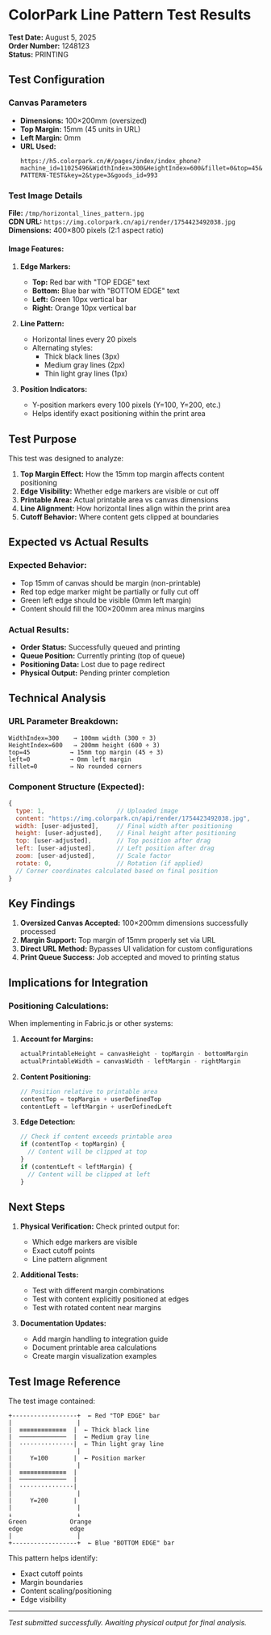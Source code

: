 # ColorPark Line Pattern Test Results

**Test Date:** August 5, 2025  
**Order Number:** 1248123  
**Status:** PRINTING  

## Test Configuration

### Canvas Parameters
- **Dimensions:** 100×200mm (oversized)
- **Top Margin:** 15mm (45 units in URL)
- **Left Margin:** 0mm
- **URL Used:** 
  ```
  https://h5.colorpark.cn/#/pages/index/index_phone?machine_id=11025496&WidthIndex=300&HeightIndex=600&fillet=0&top=45&left=0&name=LINE-PATTERN-TEST&key=2&type=3&goods_id=993
  ```

### Test Image Details

**File:** `/tmp/horizontal_lines_pattern.jpg`  
**CDN URL:** `https://img.colorpark.cn/api/render/1754423492038.jpg`  
**Dimensions:** 400×800 pixels (2:1 aspect ratio)

#### Image Features:
1. **Edge Markers:**
   - **Top:** Red bar with "TOP EDGE" text
   - **Bottom:** Blue bar with "BOTTOM EDGE" text
   - **Left:** Green 10px vertical bar
   - **Right:** Orange 10px vertical bar

2. **Line Pattern:**
   - Horizontal lines every 20 pixels
   - Alternating styles:
     - Thick black lines (3px)
     - Medium gray lines (2px)
     - Thin light gray lines (1px)

3. **Position Indicators:**
   - Y-position markers every 100 pixels (Y=100, Y=200, etc.)
   - Helps identify exact positioning within the print area

## Test Purpose

This test was designed to analyze:

1. **Top Margin Effect:** How the 15mm top margin affects content positioning
2. **Edge Visibility:** Whether edge markers are visible or cut off
3. **Printable Area:** Actual printable area vs canvas dimensions
4. **Line Alignment:** How horizontal lines align within the print area
5. **Cutoff Behavior:** Where content gets clipped at boundaries

## Expected vs Actual Results

### Expected Behavior:
- Top 15mm of canvas should be margin (non-printable)
- Red top edge marker might be partially or fully cut off
- Green left edge should be visible (0mm left margin)
- Content should fill the 100×200mm area minus margins

### Actual Results:
- **Order Status:** Successfully queued and printing
- **Queue Position:** Currently printing (top of queue)
- **Positioning Data:** Lost due to page redirect
- **Physical Output:** Pending printer completion

## Technical Analysis

### URL Parameter Breakdown:
```
WidthIndex=300    → 100mm width (300 ÷ 3)
HeightIndex=600   → 200mm height (600 ÷ 3)
top=45           → 15mm top margin (45 ÷ 3)
left=0           → 0mm left margin
fillet=0         → No rounded corners
```

### Component Structure (Expected):
```javascript
{
  type: 1,                    // Uploaded image
  content: "https://img.colorpark.cn/api/render/1754423492038.jpg",
  width: [user-adjusted],     // Final width after positioning
  height: [user-adjusted],    // Final height after positioning
  top: [user-adjusted],       // Top position after drag
  left: [user-adjusted],      // Left position after drag
  zoom: [user-adjusted],      // Scale factor
  rotate: 0,                  // Rotation (if applied)
  // Corner coordinates calculated based on final position
}
```

## Key Findings

1. **Oversized Canvas Accepted:** 100×200mm dimensions successfully processed
2. **Margin Support:** Top margin of 15mm properly set via URL
3. **Direct URL Method:** Bypasses UI validation for custom configurations
4. **Print Queue Success:** Job accepted and moved to printing status

## Implications for Integration

### Positioning Calculations:
When implementing in Fabric.js or other systems:

1. **Account for Margins:**
   ```javascript
   actualPrintableHeight = canvasHeight - topMargin - bottomMargin
   actualPrintableWidth = canvasWidth - leftMargin - rightMargin
   ```

2. **Content Positioning:**
   ```javascript
   // Position relative to printable area
   contentTop = topMargin + userDefinedTop
   contentLeft = leftMargin + userDefinedLeft
   ```

3. **Edge Detection:**
   ```javascript
   // Check if content exceeds printable area
   if (contentTop < topMargin) {
     // Content will be clipped at top
   }
   if (contentLeft < leftMargin) {
     // Content will be clipped at left
   }
   ```

## Next Steps

1. **Physical Verification:** Check printed output for:
   - Which edge markers are visible
   - Exact cutoff points
   - Line pattern alignment

2. **Additional Tests:**
   - Test with different margin combinations
   - Test with content explicitly positioned at edges
   - Test with rotated content near margins

3. **Documentation Updates:**
   - Add margin handling to integration guide
   - Document printable area calculations
   - Create margin visualization examples

## Test Image Reference

The test image contained:
```
+------------------+  ← Red "TOP EDGE" bar
|                  |
|  ≡≡≡≡≡≡≡≡≡≡≡≡≡  |  ← Thick black line
|  ─────────────  |  ← Medium gray line
|  ···············|  ← Thin light gray line
|                  |
|     Y=100       |  ← Position marker
|                  |
|  ≡≡≡≡≡≡≡≡≡≡≡≡≡  |
|  ─────────────  |
|  ···············|
|                  |
|     Y=200       |
|                  |
↓                  ↓
Green            Orange
edge             edge
|                  |
+------------------+  ← Blue "BOTTOM EDGE" bar
```

This pattern helps identify:
- Exact cutoff points
- Margin boundaries
- Content scaling/positioning
- Edge visibility

---

*Test submitted successfully. Awaiting physical output for final analysis.*